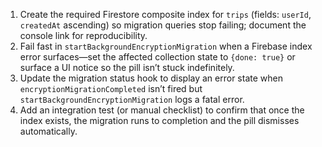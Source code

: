 1. Create the required Firestore composite index for `trips` (fields: `userId`, `createdAt` ascending) so migration queries stop failing; document the console link for reproducibility.
2. Fail fast in `startBackgroundEncryptionMigration` when a Firebase index error surfaces—set the affected collection state to `{done: true}` or surface a UI notice so the pill isn’t stuck indefinitely.
3. Update the migration status hook to display an error state when `encryptionMigrationCompleted` isn’t fired but `startBackgroundEncryptionMigration` logs a fatal error.
4. Add an integration test (or manual checklist) to confirm that once the index exists, the migration runs to completion and the pill dismisses automatically.

